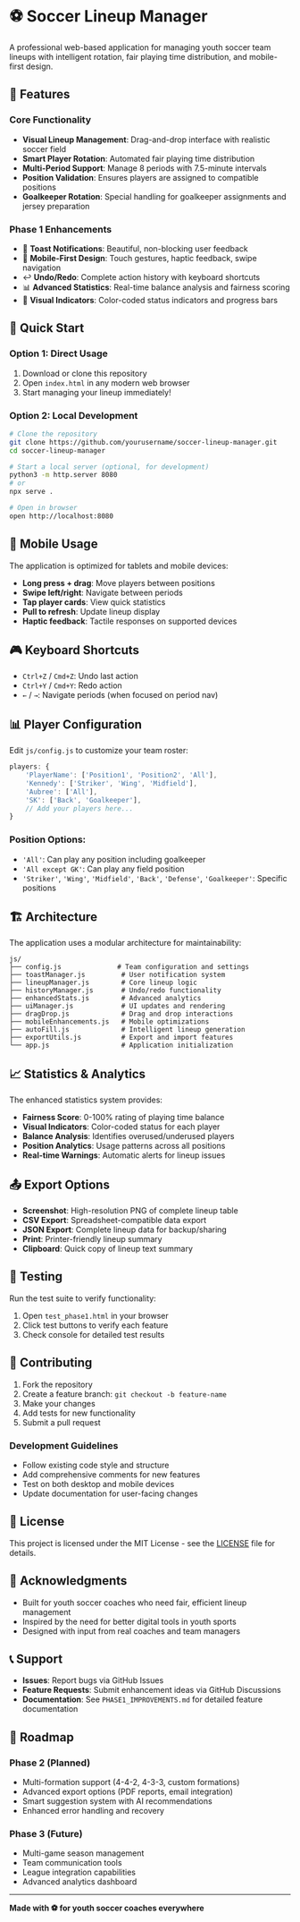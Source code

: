 # ⚽ Soccer Lineup Manager

A professional web-based application for managing youth soccer team lineups with intelligent rotation, fair playing time distribution, and mobile-first design.

## 🌟 Features

### Core Functionality
- **Visual Lineup Management**: Drag-and-drop interface with realistic soccer field
- **Smart Player Rotation**: Automated fair playing time distribution
- **Multi-Period Support**: Manage 8 periods with 7.5-minute intervals
- **Position Validation**: Ensures players are assigned to compatible positions
- **Goalkeeper Rotation**: Special handling for goalkeeper assignments and jersey preparation

### Phase 1 Enhancements
- 🎯 **Toast Notifications**: Beautiful, non-blocking user feedback
- 📱 **Mobile-First Design**: Touch gestures, haptic feedback, swipe navigation
- ↩️ **Undo/Redo**: Complete action history with keyboard shortcuts
- 📊 **Advanced Statistics**: Real-time balance analysis and fairness scoring
- 🎨 **Visual Indicators**: Color-coded status indicators and progress bars

## 🚀 Quick Start

### Option 1: Direct Usage
1. Download or clone this repository
2. Open `index.html` in any modern web browser
3. Start managing your lineup immediately!

### Option 2: Local Development
```bash
# Clone the repository
git clone https://github.com/yourusername/soccer-lineup-manager.git
cd soccer-lineup-manager

# Start a local server (optional, for development)
python3 -m http.server 8080
# or
npx serve .

# Open in browser
open http://localhost:8080
```

## 📱 Mobile Usage

The application is optimized for tablets and mobile devices:

- **Long press + drag**: Move players between positions
- **Swipe left/right**: Navigate between periods  
- **Tap player cards**: View quick statistics
- **Pull to refresh**: Update lineup display
- **Haptic feedback**: Tactile responses on supported devices

## 🎮 Keyboard Shortcuts

- `Ctrl+Z` / `Cmd+Z`: Undo last action
- `Ctrl+Y` / `Cmd+Y`: Redo action
- `←` / `→`: Navigate periods (when focused on period nav)

## 📊 Player Configuration

Edit `js/config.js` to customize your team roster:

```javascript
players: {
    'PlayerName': ['Position1', 'Position2', 'All'],
    'Kennedy': ['Striker', 'Wing', 'Midfield'],
    'Aubree': ['All'],
    'SK': ['Back', 'Goalkeeper'],
    // Add your players here...
}
```

### Position Options:
- `'All'`: Can play any position including goalkeeper
- `'All except GK'`: Can play any field position
- `'Striker'`, `'Wing'`, `'Midfield'`, `'Back'`, `'Defense'`, `'Goalkeeper'`: Specific positions

## 🏗️ Architecture

The application uses a modular architecture for maintainability:

```
js/
├── config.js              # Team configuration and settings
├── toastManager.js         # User notification system
├── lineupManager.js        # Core lineup logic
├── historyManager.js       # Undo/redo functionality
├── enhancedStats.js        # Advanced analytics
├── uiManager.js            # UI updates and rendering
├── dragDrop.js             # Drag and drop interactions
├── mobileEnhancements.js   # Mobile optimizations
├── autoFill.js             # Intelligent lineup generation
├── exportUtils.js          # Export and import features
└── app.js                  # Application initialization
```

## 📈 Statistics & Analytics

The enhanced statistics system provides:

- **Fairness Score**: 0-100% rating of playing time balance
- **Visual Indicators**: Color-coded status for each player
- **Balance Analysis**: Identifies overused/underused players
- **Position Analytics**: Usage patterns across all positions
- **Real-time Warnings**: Automatic alerts for lineup issues

## 📤 Export Options

- **Screenshot**: High-resolution PNG of complete lineup table
- **CSV Export**: Spreadsheet-compatible data export
- **JSON Export**: Complete lineup data for backup/sharing
- **Print**: Printer-friendly lineup summary
- **Clipboard**: Quick copy of lineup text summary

## 🧪 Testing

Run the test suite to verify functionality:

1. Open `test_phase1.html` in your browser
2. Click test buttons to verify each feature
3. Check console for detailed test results

## 🤝 Contributing

1. Fork the repository
2. Create a feature branch: `git checkout -b feature-name`
3. Make your changes
4. Add tests for new functionality
5. Submit a pull request

### Development Guidelines
- Follow existing code style and structure
- Add comprehensive comments for new features
- Test on both desktop and mobile devices
- Update documentation for user-facing changes

## 📄 License

This project is licensed under the MIT License - see the [LICENSE](LICENSE) file for details.

## 🙏 Acknowledgments

- Built for youth soccer coaches who need fair, efficient lineup management
- Inspired by the need for better digital tools in youth sports
- Designed with input from real coaches and team managers

## 📞 Support

- **Issues**: Report bugs via GitHub Issues
- **Feature Requests**: Submit enhancement ideas via GitHub Discussions
- **Documentation**: See `PHASE1_IMPROVEMENTS.md` for detailed feature documentation

## 🔮 Roadmap

### Phase 2 (Planned)
- Multi-formation support (4-4-2, 4-3-3, custom formations)
- Advanced export options (PDF reports, email integration)
- Smart suggestion system with AI recommendations
- Enhanced error handling and recovery

### Phase 3 (Future)
- Multi-game season management
- Team communication tools
- League integration capabilities
- Advanced analytics dashboard

---

**Made with ⚽ for youth soccer coaches everywhere**